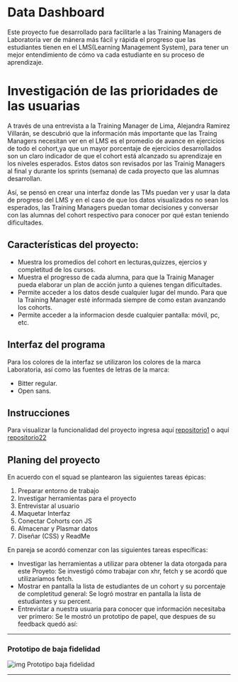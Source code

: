 # Data Dashboard
Este proyecto fue desarrollado para facilitarle a las Training Managers de Laboratoria ver de mánera más fácil y rápida el progreso que las estudiantes tienen en el LMS(Learning Management System), para tener un mejor entendimiento de cómo va cada estudiante en su proceso de aprendizaje.
# Investigación de las prioridades de las usuarias
A través de una entrevista a la Training Manager de Lima, Alejandra Ramirez Villarán, se descubrió que la  información más importante que las Traing Managers necesitan ver en el LMS es el promedio de avance en ejercicios de todo el cohort,ya que un mayor porcentaje de ejercicios desarrollados son un claro indicador de que el cohort está alcanzado su aprendizaje en los niveles esperados.
Estos datos son revisados por las Trainig Managers al final y durante los sprints  (semana) de cada  proyecto que las alumnas desarrollan.

Así, se pensó en crear una interfaz donde las TMs puedan ver y usar la data de progreso del LMS y en el caso de que los datos visualizados no sean los esperados, las Training Managers puedan tomar decisiones y conversar con las alumnas del cohort respectivo para conocer por qué estan teniendo dificultades.

## Características del proyecto:
- Muestra los promedios del cohort en lecturas,quizzes, ejercios y completitud de los cursos.
- Muestra el progresso de cada alumna, para que la Trainig Manager pueda elaborar un plan de acción junto a quienes tengan dificultades.
- Permite acceder a los datos desde cualquier lugar del mundo. Para que la Training Manager esté informada siempre de como estan           avanzando los cohorts.
- Permite acceder a la informacion desde cualquier pantalla: móvil, pc, etc.
## Interfaz del programa
Para los colores de la interfaz se utilizaron los colores de la marca Laboratoria,
así como las fuentes de letras de la marca: 
- Bitter regular.
- Open sans.

## Instrucciones 
Para visualizar la funcionalidad del proyecto  ingresa aquí [repositorio1](https://github.com/dcrisanto/lim-2018-05-bc-core-am-datadashboard) o aquí [repositorio22](https://github.com/yulissateran/lim-2018-05-bc-core-am-datadashboard) 

## Planing del proyecto 

En acuerdo con el squad se plantearon las siguientes tareas épicas:
  1. Preparar entorno de trabajo
  2. Investigar herramientas para el proyecto
  3. Entrevistar al usuario
  4. Maquetar Interfaz
  5. Conectar Cohorts con JS
  6. Almacenar y Plasmar datos
  7. Diseñar (CSS) y ReadMe

En pareja se acordó comenzar con las siguientes tareas específicas:
 - Investigar las herramientas a utilizar para obtener la data otorgada para este Proyeto:
   Se investigó cómo trabajar con xhr, fetch y se acordó que utilizaríamos fetch.
 - Mostrar en pantalla la lista de estudiantes de un cohort y su porcentaje de completitud general:
   Se logró mostrar en pantalla la lista de estudiantes y su percent.
 - Entrevistar a nuestra usuaria para conocer que información necesitaba ver primero:
   Se le mostró un prototipo de papel, que despues de su feedback quedó así:
 ------------- 

   ### Prototipo de baja fidelidad

   ![img Prototipo baja fidelidad](https://scontent.flim6-1.fna.fbcdn.net/v/t1.15752-9/36513132_2080236568917237_3262799093272936448_n.jpg?_nc_cat=0&_nc_eui2=AeHJoQAlkbzgT1K0Lx7-DfCVW0p-QcT7FO9htRZG_ARlO0FYf3uSEsHVRUaRAGw9IFioSZupEXTw6JO_g8Scap1PWCpG3La1peD98p1QxAgAqg&oh=1bfeeb09262750cac7a33b3a1b0c9750&oe=5BA097D9)

----------------------------------------------------------------------------------------------------------

 